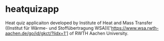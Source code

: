 # heatquizapp

Heat quiz applicaiton developed by Institute of Heat and Mass Transfer ((Institut für Wärme- und Stoffübertragung WSA))['https://www.wsa.rwth-aachen.de/go/id/gkct/?lidx=1'] of RWTH Aachen University. 
